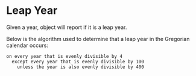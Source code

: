 # Leap Year

Given a year, object will report if it is a leap year.

Below is the algorithm used to determine that a leap year in the Gregorian calendar occurs:

```
on every year that is evenly divisible by 4
  except every year that is evenly divisible by 100
    unless the year is also evenly divisible by 400
```